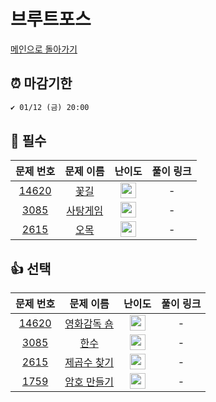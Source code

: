 # 브루트포스

[메인으로 돌아가기](https://github.com/SeoYeomm/Algorithm_Py)

## ⏰ 마감기한
```html
✔️ 01/12 (금) 20:00
```


## 🙏 필수

|                                   문제 번호                                   |                                  문제 이름                                  |                                        난이도                                         |  풀이 링크  | 
|:-------------------------------------------------------------------------:|:-----------------------------------------------------------------------:|:----------------------------------------------------------------------------------:| :-------: | 
| <a href="https://www.acmicpc.net/problem/14620" target="_blank">14620</a> | <a href="https://www.acmicpc.net/problem/14620" target="_blank">꽃길</a>  | <img height="25px" width="25px" src="https://static.solved.ac/tier_small/9.svg"/>  |  -  |  
|  <a href="https://www.acmicpc.net/problem/3085" target="_blank">3085</a>  | <a href="https://www.acmicpc.net/problem/3085" target="_blank">사탕게임</a> | <img height="25px" width="25px" src="https://static.solved.ac/tier_small/8.svg"/>  |  - | 
|  <a href="https://www.acmicpc.net/problem/2615" target="_blank">2615</a>  |  <a href="https://www.acmicpc.net/problem/2615" target="_blank">오목</a>  | <img height="25px" width="25px" src="https://static.solved.ac/tier_small/10.svg"/> |  -  | 



## 👍 선택

|                                   문제 번호                                   |                                   문제 이름                                    |                                        난이도                                         |  풀이 링크  | 
|:-------------------------------------------------------------------------:|:--------------------------------------------------------------------------:|:----------------------------------------------------------------------------------:| :-------: | 
| <a href="https://www.acmicpc.net/problem/14620" target="_blank">14620</a> | <a href="https://www.acmicpc.net/problem/14620" target="_blank">영화감독 숌</a> | <img height="25px" width="25px" src="https://static.solved.ac/tier_small/6.svg"/>  |  -  |  
|  <a href="https://www.acmicpc.net/problem/3085" target="_blank">3085</a>  |   <a href="https://www.acmicpc.net/problem/3085" target="_blank">한수</a>    | <img height="25px" width="25px" src="https://static.solved.ac/tier_small/7.svg"/>  |  - | 
|  <a href="https://www.acmicpc.net/problem/2615" target="_blank">2615</a>  | <a href="https://www.acmicpc.net/problem/2615" target="_blank">제곱수 찾기</a>  | <img height="25px" width="25px" src="https://static.solved.ac/tier_small/11.svg"/> |  - | 
|  <a href="https://www.acmicpc.net/problem/1759" target="_blank">1759</a>  | <a href="https://www.acmicpc.net/problem/1759" target="_blank">암호 만들기</a>  | <img height="25px" width="25px" src="https://static.solved.ac/tier_small/11.svg"/> |  - |
